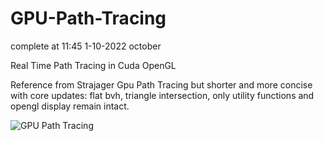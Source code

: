 # GPU-Path-Tracing

complete at 11:45 1-10-2022 october

Real Time Path Tracing in Cuda OpenGL

Reference from Strajager Gpu Path Tracing but shorter and more concise with core updates: flat bvh, triangle intersection, only utility functions and opengl display remain intact.

![GPU Path Tracing](https://user-images.githubusercontent.com/93391908/193448901-c926bd0e-a417-4127-8df1-39826331a41f.png)

